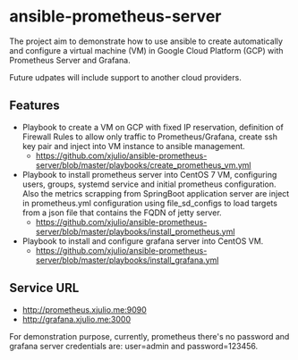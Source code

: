 # ansible-prometheus-server

The project aim to demonstrate how to use ansible to create automatically and configure a virtual machine (VM) in Google Cloud Platform (GCP) with Prometheus Server and Grafana.

Future udpates will include support to another cloud providers.

## Features

- Playbook to create a VM on GCP with fixed IP reservation, definition of Firewall Rules to allow only traffic to Prometheus/Grafana, create ssh key pair and inject into VM instance to ansible management. 
   * https://github.com/xjulio/ansible-prometheus-server/blob/master/playbooks/create_prometheus_vm.yml
- Playbook to install prometheus server into CentOS 7 VM, configuring users, groups, systemd service and initial prometheus configuration. Also the metrics scrapping from SpringBoot application server are inject in prometheus.yml configuration using file_sd_configs to load targets from a json file that contains the FQDN of jetty server.
   * https://github.com/xjulio/ansible-prometheus-server/blob/master/playbooks/install_prometheus.yml
- Playbook to install and configure grafana server into CentOS VM.
   * https://github.com/xjulio/ansible-prometheus-server/blob/master/playbooks/install_grafana.yml

## Service URL

- http://prometheus.xjulio.me:9090
- http://grafana.xjulio.me:3000

For demonstration purpose, currently, prometheus there's no password and grafana server credentials are: user=admin  and password=123456. 
